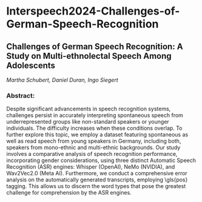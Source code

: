 # Interspeech2024-Challenges-of-German-Speech-Recognition

## Challenges of German Speech Recognition: A Study on Multi-ethnolectal Speech Among Adolescents

*Martha Schubert, Daniel Duran, Ingo Siegert*

### Abstract: 
Despite significant advancements in speech recognition systems, challenges persist in accurately interpreting spontaneous speech from underrepresented groups like non-standard speakers or younger individuals. The difficulty increases when these conditions overlap. To further explore this topic, we employ a dataset featuring spontaneous as well as read speech from young speakers in Germany, including both, speakers from mono-ethnic and multi-ethnic backgrounds. Our study involves a comparative analysis of speech recognition performance, incorporating gender considerations, using three distinct Automatic Speech Recognition (ASR) engines: Whisper (OpenAI), NeMo (NVIDIA), and Wav2Vec2.0 (Meta AI). Furthermore, we conduct a comprehensive error analysis on the automatically generated transcripts, employing \gls{pos} tagging. This allows us to discern the word types that pose the greatest challenge for comprehension by the ASR engines. 


